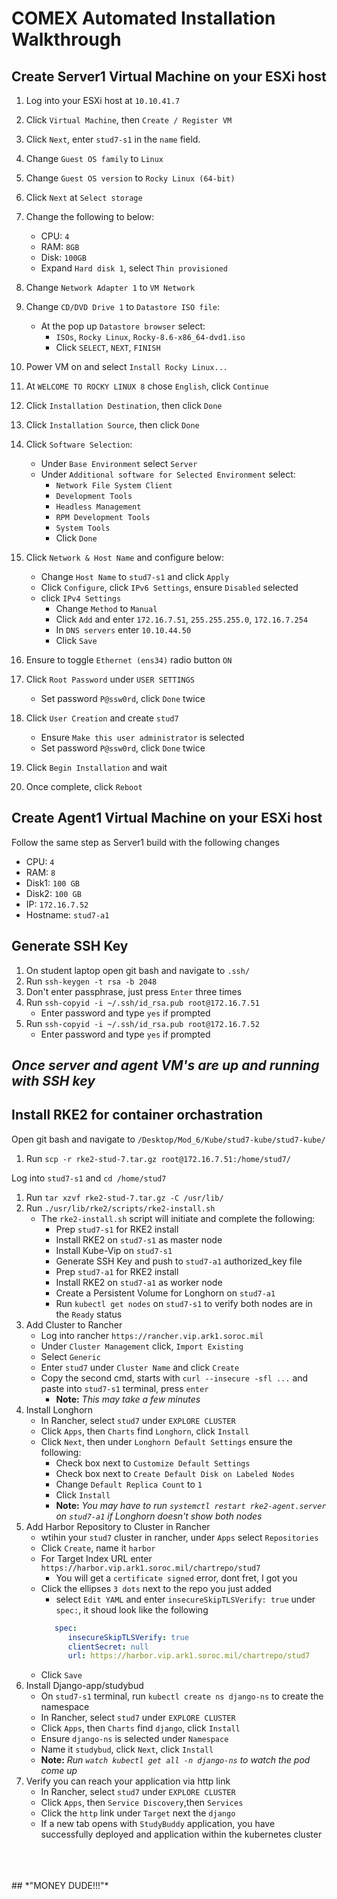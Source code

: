 # **COMEX Automated Installation Walkthrough**

## **Create Server1 Virtual Machine on your ESXi host**

1. Log into your ESXi host at `10.10.41.7`
2. Click `Virtual Machine`, then `Create / Register VM`
3. Click `Next`, enter `stud7-s1` in the `name` field.
4. Change `Guest OS family` to `Linux`
5. Change `Guest OS version` to `Rocky Linux (64-bit)`
6. Click `Next` at `Select storage`
7. Change the following to below:
   * CPU: `4`
   * RAM: `8GB`
   * Disk: `100GB`
   * Expand `Hard disk 1`, select `Thin provisioned`
8. Change `Network Adapter 1` to `VM Network`
9. Change `CD/DVD Drive 1` to `Datastore ISO file`:
    * At the pop up `Datastore browser` select:
      * `ISOs`, `Rocky Linux`, `Rocky-8.6-x86_64-dvd1.iso`
      * Click `SELECT`, `NEXT`, `FINISH`
10. Power VM on and select `Install Rocky Linux...`
11. At `WELCOME TO ROCKY LINUX 8` chose `English`, click `Continue`
12. Click `Installation Destination`, then click `Done`
13. Click `Installation Source`, then click `Done`
14. Click `Software Selection`:
    * Under `Base Environment` select `Server`
    * Under `Additional software for Selected Environment` select:
      * `Network File System Client`
      * `Development Tools`
      * `Headless Management`
      * `RPM Development Tools`
      * `System Tools`
      * Click `Done`
15. Click `Network & Host Name` and configure below:
    * Change `Host Name` to `stud7-s1` and click `Apply`
    * Click `Configure`, click `IPv6 Settings`, ensure `Disabled` selected
    * click `IPv4 Settings`
      * Change `Method` to `Manual`
      * Click `Add` and enter `172.16.7.51`, `255.255.255.0`, `172.16.7.254`
      * In `DNS servers` enter `10.10.44.50`
      * Click `Save`
16. Ensure to toggle `Ethernet (ens34)` radio button `ON`
17. Click `Root Password` under `USER SETTINGS`
    * Set password `P@ssw0rd`, click `Done` twice
18. Click `User Creation` and create `stud7`
    * Ensure `Make this user administrator` is selected
    * Set password `P@ssw0rd`, click `Done` twice

19. Click `Begin Installation` and wait
20. Once complete, click `Reboot`

## **Create Agent1 Virtual Machine on your ESXi host**
Follow the same step as Server1 build with the following changes
  *  CPU: `4`
  *  RAM: `8`
  *  Disk1: `100 GB`
  *  Disk2: `100 GB`
  *  IP: `172.16.7.52`
  *  Hostname: `stud7-a1`

## **Generate SSH Key**
1. On student laptop open git bash and navigate to `.ssh/`
2. Run `ssh-keygen -t rsa -b 2048`
3. Don't enter passphrase, just press `Enter` three times
4. Run `ssh-copyid -i ~/.ssh/id_rsa.pub root@172.16.7.51`
   * Enter password and type `yes` if prompted
5. Run `ssh-copyid -i ~/.ssh/id_rsa.pub root@172.16.7.52`
   * Enter password and type `yes` if prompted

## *Once server and agent VM's are up and running with SSH key*
## **Install RKE2 for container orchastration**
Open git bash and navigate to `/Desktop/Mod_6/Kube/stud7-kube/stud7-kube/`
1. Run `scp -r rke2-stud-7.tar.gz root@172.16.7.51:/home/stud7/`  

Log into `stud7-s1` and `cd /home/stud7`
1. Run `tar xzvf rke2-stud-7.tar.gz -C /usr/lib/` 
2. Run `./usr/lib/rke2/scripts/rke2-install.sh`
   * The `rke2-install.sh` script will initiate and complete the following:
     * Prep `stud7-s1` for RKE2 install
     * Install RKE2 on `stud7-s1` as master node
     * Install Kube-Vip on `stud7-s1`
     * Generate SSH Key and push to `stud7-a1` authorized_key file
     * Prep `stud7-a1` for RKE2 install
     * Install RKE2 on `stud7-a1` as worker node
     * Create a Persistent Volume for Longhorn on `stud7-a1`
     * Run `kubectl get nodes` on `stud7-s1` to verify both nodes are in the `Ready` status 
3. Add Cluster to Rancher
   * Log into rancher `https://rancher.vip.ark1.soroc.mil`  
   * Under `Cluster Management` click, `Import Existing`
   * Select `Generic`
   * Enter `stud7` under `Cluster Name` and click `Create`
   * Copy the second cmd, starts with `curl --insecure -sfl ...` and paste into `stud7-s1` terminal, press `enter`
     * **Note:** *This may take a few minutes*
4. Install Longhorn  
   * In Rancher, select `stud7` under `EXPLORE CLUSTER`
   * Click `Apps`, then `Charts` find `Longhorn`, click `Install`
   * Click `Next`, then under `Longhorn Default Settings` ensure the following:
     * Check box next to `Customize Default Settings`
     * Check box next to `Create Default Disk on Labeled Nodes`
     * Change `Default Replica Count` to `1`
     * Click `Install`
     * **Note:** *You may have to run `systemctl restart rke2-agent.server` on `stud7-a1` if Longhorn doesn't show both nodes*
5. Add Harbor Repository to Cluster in Rancher 
   * wtihin your `stud7` cluster in rancher, under `Apps` select `Repositories`
   * Click `Create`, name it `harbor`
   * For Target Index URL enter `https://harbor.vip.ark1.soroc.mil/chartrepo/stud7`
     * You will get a `certificate signed` error, dont fret, I got you
   * Click the ellipses  `3 dots` next to the repo you just added
     * select `Edit YAML` and enter `insecureSkipTLSVerify: true` under `spec:`, it shoud look like the following
      ```yaml
         spec:
            insecureSkipTLSVerify: true
            clientSecret: null
            url: https://harbor.vip.ark1.soroc.mil/chartrepo/stud7
      ```
   * Click `Save`
6. Install Django-app/studybud
   * On `stud7-s1` terminal, run `kubectl create ns django-ns` to create the namespace
   * In Rancher, select `stud7` under `EXPLORE CLUSTER`
   * Click `Apps`, then `Charts` find `django`, click `Install`
   * Ensure `django-ns` is selected under `Namespace`
   * Name it `studybud`, click `Next`, click `Install`
   * **Note:** *Run `watch kubectl get all -n django-ns` to watch the pod come up*
7. Verify you can reach your application via http link
   * In Rancher, select `stud7` under `EXPLORE CLUSTER`
   * Click `Apps`, then `Service Discovery`,then `Services`
   * Click the `http` link under `Target` next the `django`
   * If a new tab opens with `StudyBuddy` application, you have successfully deployed and application within the kubernetes cluster
  <br>
  <br>
  <br>
## *"MONEY DUDE!!!"*